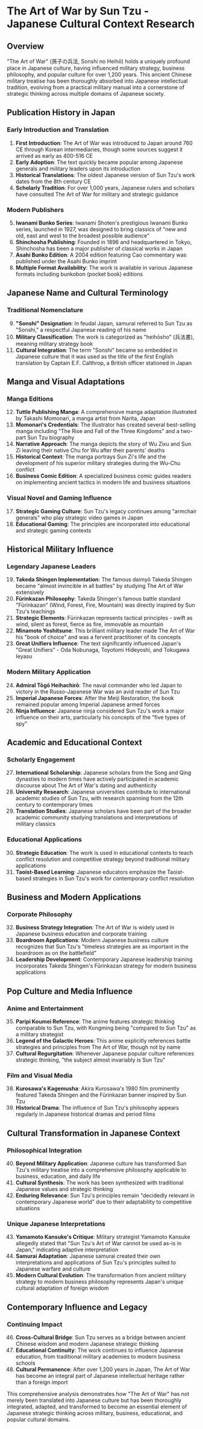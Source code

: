 # The Art of War by Sun Tzu - Japanese Cultural Context Research

## Overview

"The Art of War" (孫子の兵法, Sonshi no Heihō) holds a uniquely profound place in Japanese culture, having influenced military strategy, business philosophy, and popular culture for over 1,200 years. This ancient Chinese military treatise has been thoroughly absorbed into Japanese intellectual tradition, evolving from a practical military manual into a cornerstone of strategic thinking across multiple domains of Japanese society.

## Publication History in Japan

### Early Introduction and Translation
1. **First Introduction**: The Art of War was introduced to Japan around 760 CE through Korean intermediaries, though some sources suggest it arrived as early as 400-516 CE
2. **Early Adoption**: The text quickly became popular among Japanese generals and military leaders upon its introduction
3. **Historical Translations**: The oldest Japanese version of Sun Tzu's work dates from the 8th century CE
4. **Scholarly Tradition**: For over 1,000 years, Japanese rulers and scholars have consulted The Art of War for military and strategic guidance

### Modern Publishers
5. **Iwanami Bunko Series**: Iwanami Shoten's prestigious Iwanami Bunko series, launched in 1927, was designed to bring classics of "new and old, east and west to the broadest possible audience"
6. **Shinchosha Publishing**: Founded in 1896 and headquartered in Tokyo, Shinchosha has been a major publisher of classical works in Japan
7. **Asahi Bunko Edition**: A 2004 edition featuring Cao commentary was published under the Asahi Bunko imprint
8. **Multiple Format Availability**: The work is available in various Japanese formats including bunkobon (pocket book) editions

## Japanese Name and Cultural Terminology

### Traditional Nomenclature
9. **"Sonshi" Designation**: In feudal Japan, samurai referred to Sun Tzu as "Sonshi," a respectful Japanese reading of his name
10. **Military Classification**: The work is categorized as "heihōsho" (兵法書), meaning military strategy book
11. **Cultural Integration**: The term "Sonshi" became so embedded in Japanese culture that it was used as the title of the first English translation by Captain E.F. Calthrop, a British officer stationed in Japan

## Manga and Visual Adaptations

### Manga Editions
12. **Tuttle Publishing Manga**: A comprehensive manga adaptation illustrated by Takashi Momonari, a manga artist from Narita, Japan
13. **Momonari's Credentials**: The illustrator has created several best-selling manga including "The Rise and Fall of the Three Kingdoms" and a two-part Sun Tzu biography
14. **Narrative Approach**: The manga depicts the story of Wu Zixu and Sun Zi leaving their native Chu for Wu after their parents' deaths
15. **Historical Context**: The manga portrays Sun Zi's life and the development of his superior military strategies during the Wu-Chu conflict
16. **Business Comic Edition**: A specialized business comic guides readers on implementing ancient tactics in modern life and business situations

### Visual Novel and Gaming Influence
17. **Strategic Gaming Culture**: Sun Tzu's legacy continues among "armchair generals" who play strategic video games in Japan
18. **Educational Gaming**: The principles are incorporated into educational and strategic gaming contexts

## Historical Military Influence

### Legendary Japanese Leaders
19. **Takeda Shingen Implementation**: The famous daimyō Takeda Shingen became "almost invincible in all battles" by studying The Art of War extensively
20. **Fūrinkazan Philosophy**: Takeda Shingen's famous battle standard "Fūrinkazan" (Wind, Forest, Fire, Mountain) was directly inspired by Sun Tzu's teachings
21. **Strategic Elements**: Fūrinkazan represents tactical principles - swift as wind, silent as forest, fierce as fire, immovable as mountain
22. **Minamoto Yoshitsune**: This brilliant military leader made The Art of War his "book of choice" and was a fervent practitioner of its concepts
23. **Great Unifiers Influence**: The text significantly influenced Japan's "Great Unifiers" - Oda Nobunaga, Toyotomi Hideyoshi, and Tokugawa Ieyasu

### Modern Military Application
24. **Admiral Tōgō Heihachirō**: The naval commander who led Japan to victory in the Russo-Japanese War was an avid reader of Sun Tzu
25. **Imperial Japanese Forces**: After the Meiji Restoration, the book remained popular among Imperial Japanese armed forces
26. **Ninja Influence**: Japanese ninja considered Sun Tzu's work a major influence on their arts, particularly his concepts of the "five types of spy"

## Academic and Educational Context

### Scholarly Engagement
27. **International Scholarship**: Japanese scholars from the Song and Qing dynasties to modern times have actively participated in academic discourse about The Art of War's dating and authenticity
28. **University Research**: Japanese universities contribute to international academic studies of Sun Tzu, with research spanning from the 12th century to contemporary times
29. **Translation Studies**: Japanese scholars have been part of the broader academic community studying translations and interpretations of military classics

### Educational Applications
30. **Strategic Education**: The work is used in educational contexts to teach conflict resolution and competitive strategy beyond traditional military applications
31. **Taoist-Based Learning**: Japanese educators emphasize the Taoist-based strategies in Sun Tzu's work for contemporary conflict resolution

## Business and Modern Applications

### Corporate Philosophy
32. **Business Strategy Integration**: The Art of War is widely used in Japanese business education and corporate training
33. **Boardroom Applications**: Modern Japanese business culture recognizes that Sun Tzu's "timeless strategies are as important in the boardroom as on the battlefield"
34. **Leadership Development**: Contemporary Japanese leadership training incorporates Takeda Shingen's Fūrinkazan strategy for modern business applications

## Pop Culture and Media Influence

### Anime and Entertainment
35. **Paripi Koumei Reference**: The anime features strategic thinking comparable to Sun Tzu, with Kongming being "compared to Sun Tzu" as a military strategist
36. **Legend of the Galactic Heroes**: This anime explicitly references battle strategies and principles from The Art of War, though not by name
37. **Cultural Regurgitation**: Whenever Japanese popular culture references strategic thinking, "the subject almost invariably is Sun Tzu"

### Film and Visual Media
38. **Kurosawa's Kagemusha**: Akira Kurosawa's 1980 film prominently featured Takeda Shingen and the Fūrinkazan banner inspired by Sun Tzu
39. **Historical Drama**: The influence of Sun Tzu's philosophy appears regularly in Japanese historical dramas and period films

## Cultural Transformation in Japanese Context

### Philosophical Integration
40. **Beyond Military Application**: Japanese culture has transformed Sun Tzu's military treatise into a comprehensive philosophy applicable to business, education, and daily life
41. **Cultural Synthesis**: The work has been synthesized with traditional Japanese values and strategic thinking
42. **Enduring Relevance**: Sun Tzu's principles remain "decidedly relevant in contemporary Japanese world" due to their adaptability to competitive situations

### Unique Japanese Interpretations
43. **Yamamoto Kansuke's Critique**: Military strategist Yamamoto Kansuke allegedly stated that "Sun Tzu's Art of War cannot be used as-is in Japan," indicating adaptive interpretation
44. **Samurai Adaptation**: Japanese samurai created their own interpretations and applications of Sun Tzu's principles suited to Japanese warfare and culture
45. **Modern Cultural Evolution**: The transformation from ancient military strategy to modern business philosophy represents Japan's unique cultural adaptation of foreign wisdom

## Contemporary Influence and Legacy

### Continuing Impact
46. **Cross-Cultural Bridge**: Sun Tzu serves as a bridge between ancient Chinese wisdom and modern Japanese strategic thinking
47. **Educational Continuity**: The work continues to influence Japanese education, from traditional military academies to modern business schools
48. **Cultural Permanence**: After over 1,200 years in Japan, The Art of War has become an integral part of Japanese intellectual heritage rather than a foreign import

This comprehensive analysis demonstrates how "The Art of War" has not merely been translated into Japanese culture but has been thoroughly integrated, adapted, and transformed to become an essential element of Japanese strategic thinking across military, business, educational, and popular cultural domains.